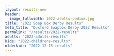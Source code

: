 ```yaml
---
layout: results-new
header:
  image_fullwidth: 2022-adults-podium.jpg
title: "2022 Soap Box Derby Results"
meta_title: "Duxford Soapbox Derby 2022 Results"
permalink: "/results/2022-results"
adults: "2022-adults-results"
kids: "2022-childrens-results"
olderkids: "2022-12-15-results" 
---
```

